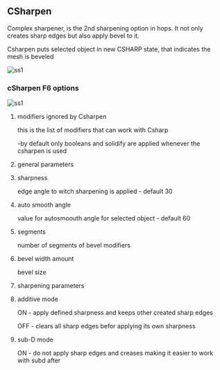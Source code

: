 ## CSharpen

Complex sharpener, is the 2nd sharpening option in hops. It not only creates sharp edges but also apply bevel to it.

Csharpen puts selected object in new CSHARP state, that indicates the mesh is beveled

![ss1](https://raw.githubusercontent.com/mx1001/hardops_manual/master/docs/Hops/operators/sharpeners/img/cs1.png)

### cSharpen F6 options

![ss1](https://raw.githubusercontent.com/mx1001/hardops_manual/master/docs/Hops/operators/sharpeners/img/cs2.png)


1. modifiers ignored by Csharpen

   this is the list of modifiers that can work with Csharp 

   -by default only booleans and solidify are applied whenever the csharpen is used

2. general parameters

  1. sharpness
  
     edge angle to witch sharpening is applied - default 30 

  2. auto smooth angle

     value for autosmoouth angle for selected object - default 60

  3. segments

     number of segments of bevel modifiers

  4. bevel width amount

     bevel size

3. sharpening parameters

  3. additive mode

     ON - apply defined sharpness and keeps other created sharp edges

     OFF - clears all sharp edges befor applying its own sharpness

  4. sub-D mode

     ON - do not apply sharp edges and creases making it easier to work with subd after

